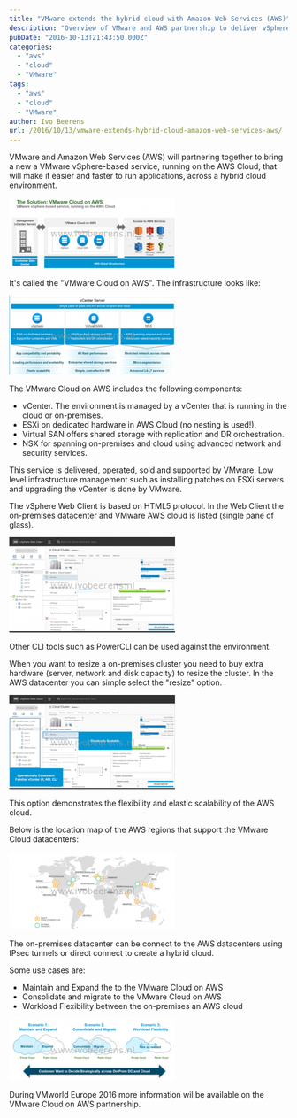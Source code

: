 ```yaml
---
title: "VMware extends the hybrid cloud with Amazon Web Services (AWS)"
description: "Overview of VMware and AWS partnership to deliver vSphere-based cloud service on AWS."
pubDate: "2016-10-13T21:43:50.000Z"
categories: 
  - "aws"
  - "cloud"
  - "VMware"
tags: 
  - "aws"
  - "cloud"
  - "VMware"
author: Ivo Beerens
url: /2016/10/13/vmware-extends-hybrid-cloud-amazon-web-services-aws/
---
```


VMware and Amazon Web Services (AWS) will partnering together to bring a new a VMware vSphere-based service, running on the AWS Cloud, that will make it easier and faster to run applications, across a hybrid cloud environment.

[![overview](images/overview-300x129.png)](images/overview.png)

It's called the "VMware Cloud on AWS". The infrastructure looks like:

[![components](images/components-300x143.png)](images/components.png)

The VMware Cloud on AWS includes the following components:

- vCenter. The environment is managed by a vCenter that is running in the cloud or on-premises.
- ESXi on dedicated hardware in AWS Cloud (no nesting is used!).
- Virtual SAN offers shared storage with replication and DR orchestration.
- NSX for spanning on-premises and cloud using advanced network and security services.

This service is delivered, operated, sold and supported by VMware. Low level infrastructure management such as installing patches on ESXi servers and upgrading the vCenter is done by VMware.

The vSphere Web Client is based on HTML5 protocol. In the Web Client the on-premises datacenter and VMware AWS cloud is listed (single pane of glass).

[![vcenter](images/vcenter-300x172.png)](images/vcenter.png)

Other CLI tools such as PowerCLI can be used against the environment.

When you want to resize a on-premises cluster you need to buy extra hardware (server, network and disk capacity) to resize the cluster.  In the AWS datacenter you can simple select the "resize" option.

[![elastic](images/Elastic-300x170.png)](images/Elastic.png)

This option demonstrates the flexibility and elastic scalability of the AWS cloud.

Below is the location map of the AWS regions that support the VMware Cloud datacenters:

[![regions](images/Regions-300x141.png)](images/Regions.png)

The on-premises datacenter can be connect to the AWS datacenters using IPsec tunnels or direct connect to create a hybrid cloud.

Some use cases are:

- Maintain and Expand the to the VMware Cloud on AWS
- Consolidate and migrate to the VMware Cloud on AWS
- Workload Flexibility between the on-premises an AWS cloud

[![usecase](images/usecase-300x112.png)](images/usecase.png)

During VMworld Europe 2016 more information wil be available on the VMware Cloud on AWS partnership.